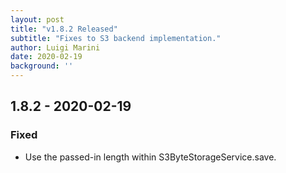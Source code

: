 ```yaml
---
layout: post
title: "v1.8.2 Released"
subtitle: "Fixes to S3 backend implementation."
author: Luigi Marini
date: 2020-02-19
background: ''
---
```


## 1.8.2 - 2020-02-19

### Fixed
- Use the passed-in length within S3ByteStorageService.save.

